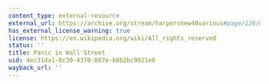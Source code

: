 ```yaml
---
content_type: external-resource
external_url: https://archive.org/stream/harpersnew48various#page/126/mode/2up
has_external_license_warning: true
license: https://en.wikipedia.org/wiki/All_rights_reserved
status: ''
title: Panic in Wall Street
uid: 4ec31da1-0c30-4370-887e-b8b2bc9021e0
wayback_url: ''
---
```


